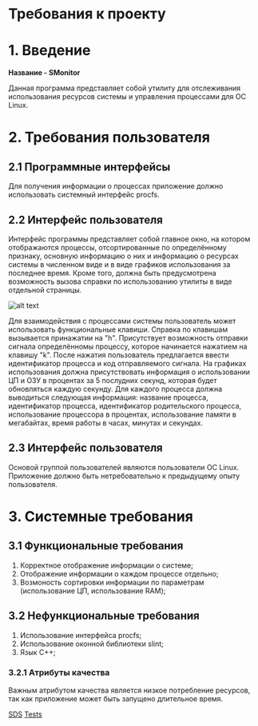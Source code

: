 # Требования к проекту

# 1. Введение
**Название - SMonitor**

Данная программа представляет собой утилиту для отслеживания использования ресурсов системы и управления процессами для ОС Linux.

# 2. Требования пользователя
## 2.1 Программные интерфейсы

Для получения информации о процессах приложение должно использовать системный интерфейс procfs.

## 2.2 Интерфейс пользователя

Интерфейс программы представляет собой главное окно, на котором отображаются процессы, отсортированные по определённому признаку, основную информацию о них и информацию о ресурсах системы в численном виде и в виде графиков использования за последнее время. Кроме того, должна быть предусмотрена возможность вызова справки по использованию утилиты в виде отдельной страницы. 

![alt text](https://github.com/Podik-err/TRiTPO/blob/main/Main%20window.png "Main window")

Для взаимодействия с процессами системы пользователь может использовать функциональные клавиши. Справка по клавишам вызывается принажатии на "h".
Присутствует возможность отправки сигнала определённомы процессу, которое начинается нажатием на клавишу "k". После нажатия пользователь предлагается ввести идентификатор процесса и код отправляемого сигнала.
На графиках использования должна присутствовать информация о использовании ЦП и ОЗУ в процентах за 5 послудних секунд, которая будет обновляться каждую секунду.
Для каждого процесса должна выводиться следующая информация: название процесса, идентификатор процесса, идентификатор родительского процесса, использование процессора в процентах, использование памяти в мегабайтах, время работы в часах, минутах и секундах.

## 2.3 Интерфейс пользователя

Основой группой пользователей являются пользователи ОС Linux.
Приложение должно быть нетребовательно к предыдущему опыту пользователя.

# 3. Системные требования

## 3.1 Функциональные требования

1. Корректное отображение информации о системе;
2. Отображение информации о каждом процессе отдельно;
3. Возмоность сортировки информации по параметрам (использование ЦП, использование RAM);

## 3.2 Нефункциональные требования

1. Использование интерфейса procfs;
2. Использование оконной библиотеки slint;
3. Язык C++;

### 3.2.1 Атрибуты качества
Важным атрибутом качества является низкое потребление ресурсов, так как приложение может быть запущено длительное время.

[SDS](https://github.com/Podik-err/TRiTPO/blob/main/SDS/SDS.md)
[Tests](https://github.com/Podik-err/TRiTPO/blob/main/Tests/Tests.md)
